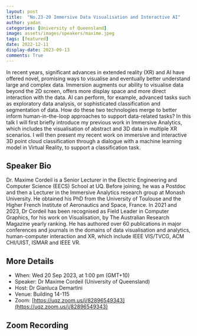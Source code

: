 ```yaml
---
layout: post
title:  "No.23-20 Immersive Data Visualisation and Interactive AI"
author: yadan
categories: [University of Queensland]
image: assets/images/speakers/maxime.jpeg
tags: [featured]
date: 2022-12-11
display-date: 2023-09-13
comments: True
---
```

In recent years, significant advances in extended reality (XR) and AI have offered novel, promising ways to visualise and eventually better understand large and complex data. Immersion augments our ability to visualise data beyond the 2D screen, offers more display space and more direct interaction with the data. AI can perform, for example, advanced tasks such as exploratory data analysis, or sophisticated classification and segmentation of data. How do these two technologies merge to better inform human-in-the-loop approaches to support data-related tasks? In this talk I will first briefly introduce my previous work in Immersive Analytics, which includes the visualisation of abstract and 3D data in multiple XR scenarios. I will then present my recent work on immersive and interactive 3D point cloud classification through a dialogue with a machine learning model in Virtual Reality, to support a classification task.



## Speaker Bio
Dr. Maxime Cordeil is a Senior Lecturer in the Electric Engineering and Computer Science (EECS) School at UQ. Before joining, he was a Postdoc and then a Lecturer in the Immersive Analytics research group at Monash University. He obtained his PhD from the University of Toulouse and the Higher French Institute of Aeronautics and Space, France. In 2021 and 2023, Dr Cordeil has been recognised as Field Leader in Computer Graphics, for his work on Visualisation, by The Australian Research Magazine yearly ranking. He has authored over 60 publications in major conferences and journals in the domains of data visualisation and analytics, human-computer interaction and XR, which include IEEE VIS/TVCG, ACM CHI/UIST, ISMAR and IEEE VR.


## More Details
+ When: Wed 20 Sep 2023, at 1:00 pm (GMT+10)
+ Speaker: Dr Maxime Cordeil (University of Queensland)
+ Host: Dr Gianluca Demartini
+ Venue: Building 14-115
+ Zoom: [https://uqz.zoom.us/j/82896549343](https://uqz.zoom.us/j/82896549343)




## Zoom Recording
